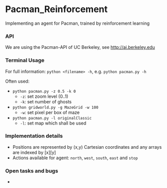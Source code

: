 # Pacman_Reinforcement

Implementing an agent for Pacman, trained by reinforcement learning


### API

We are using the Pacman-API of UC Berkeley, see http://ai.berkeley.edu

### Terminal Usage

For full information: `python <filename> -h`, e.g. `python pacman.py -h`

Often used:
* `python pacman.py -z 0.5 -k 0`
	* `-z`: set zoom level (0..1)
	* `-k`: set number of ghosts
* `python gridworld.py -g MazeGrid -w 100`
	* `-w`: set pixel per box of maze
* `python pacman.py -l originalClassic`
	* `-l`: set map which shall be used


### Implementation details

* Positions are represented by (x,y) Cartesian coordinates and any arrays are indexed by [x][y] 
* Actions available for agent: `north`, `west`, `south`, `east` and `stop`


### Open tasks and bugs

*
